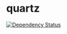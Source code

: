 # quartz
[![Dependency Status](https://www.versioneye.com/user/projects/561fe71536d0ab0016000788/badge.svg?style=flat)](https://www.versioneye.com/user/projects/561fe71536d0ab0016000788)
